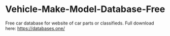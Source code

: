 # Vehicle-Make-Model-Database-Free
 Free car database for website of car parts or classifieds. Full download here: https://databases.one/ 
